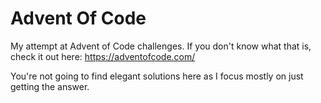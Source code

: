 # Advent Of Code

My attempt at Advent of Code challenges.  If you don't know what that is, check it out here: https://adventofcode.com/

You're not going to find elegant solutions here as I focus mostly on just getting the answer.
